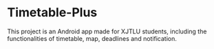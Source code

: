 # Timetable-Plus
This project is an Android app made for XJTLU students, including the functionalities of timetable, map, deadlines and notification.

